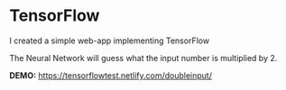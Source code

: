 # TensorFlow
I created a simple web-app implementing TensorFlow

The Neural Network will guess what the input number is multiplied by 2.

**DEMO:** <https://tensorflowtest.netlify.com/doubleinput/>
